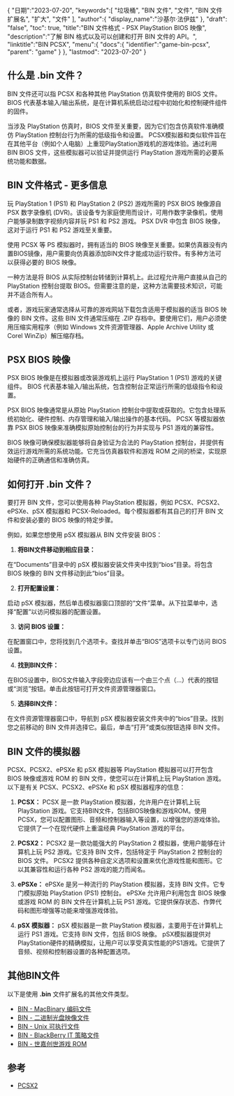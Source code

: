 {
"日期":"2023-07-20",
   "keywords":[
"垃圾桶",
"BIN 文件",
"文件",
"BIN 文件扩展名",
"扩大",
"文件"
],
   "author":{
"display_name":"沙基尔·法伊兹"
},
"draft": "false",
"toc": true,
"title":"BIN 文件格式 - PSX PlayStation BIOS 映像",
   "description":"了解 BIN 格式以及可以创建和打开 BIN 文件的 API。",
"linktitle":"BIN PCSX",
   "menu":{
      "docs":{
         "identifier":"game-bin-pcsx",
"parent": "game"
}
},
"lastmod": "2023-07-20"
}

## 什么是 .bin 文件？

BIN 文件还可以指 PCSX 和各种其他 PlayStation 仿真软件使用的 BIOS 文件。 BIOS 代表基本输入/输出系统，是在计算机系统启动过程中初始化和控制硬件组件的固件。

当涉及 PlayStation 仿真时，BIOS 文件至关重要，因为它们包含仿真软件准确模仿 PlayStation 控制台行为所需的低级指令和设置。 PCSX模拟器和类似软件旨在在其他平台（例如个人电脑）上重现PlayStation游戏机的游戏体验。通过利用 BIN BIOS 文件，这些模拟器可以验证并提供运行 PlayStation 游戏所需的必要系统功能和数据。

## BIN 文件格式 - 更多信息

玩 PlayStation 1 (PS1) 和 PlayStation 2 (PS2) 游戏所需的 PSX BIOS 映像源自 PSX 数字录像机 (DVR)。该设备专为家庭使用而设计，可用作数字录像机，使用户能够录制数字视频内容并玩 PS1 和 PS2 游戏。 PSX DVR 中包含 BIOS 映像，这对于运行 PS1 和 PS2 游戏至关重要。

使用 PCSX 等 PS 模拟器时，拥有适当的 BIOS 映像至关重要。如果仿真器没有内置BIOS镜像，用户需要向仿真器添加BIN文件才能成功运行软件。有多种方法可以获得必要的 BIOS 映像。

一种方法是将 BIOS 从实际控制台转储到计算机上。此过程允许用户直接从自己的 PlayStation 控制台提取 BIOS。但需要注意的是，这种方法需要技术知识，可能并不适合所有人。

或者，游戏玩家通常选择从可靠的游戏网站下载包含适用于模拟器的适当 BIOS 映像的 BIN 文件。这些 BIN 文件通常压缩在 .ZIP 存档中。要使用它们，用户必须使用压缩实用程序（例如 Windows 文件资源管理器、Apple Archive Utility 或 Corel WinZip）解压缩存档。

## PSX BIOS 映像

PSX BIOS 映像是在模拟器或改装游戏机上运行 PlayStation 1 (PS1) 游戏的关键组件。 BIOS 代表基本输入/输出系统，包含控制台正常运行所需的低级指令和设置。

PSX BIOS 映像通常是从原始 PlayStation 控制台中提取或获取的。它包含处理系统初始化、硬件控制、内存管理和输入/输出操作的基本代码。 PCSX 等模拟器依靠 PSX BIOS 映像来准确模拟原始控制台的行为并实现与 PS1 游戏的兼容性。

BIOS 映像可确保模拟器能够将自身验证为合法的 PlayStation 控制台，并提供有效运行游戏所需的系统功能。它充当仿真器软件和游戏 ROM 之间的桥梁，实现原始硬件的正确通信和准确仿真。

## 如何打开 .bin 文件？

要打开 BIN 文件，您可以使用各种 PlayStation 模拟器，例如 PCSX、PCSX2、ePSXe、pSX 模拟器和 PCSX-Reloaded。每个模拟器都有其自己的打开 BIN 文件和安装必要的 BIOS 映像的特定步骤。

例如，如果您想使用 pSX 模拟器从 BIN 文件安装 BIOS：

1. **将BIN文件移动到相应目录：**

在“Documents”目录中的 pSX 模拟器安装文件夹中找到“bios”目录。将包含 BIOS 映像的 BIN 文件移动到此“bios”目录。

2. **打开配置设置：**

启动 pSX 模拟器，然后单击模拟器窗口顶部的“文件”菜单。从下拉菜单中，选择“配置”以访问模拟器的配置设置。

3. **访问 BIOS 设置：**

在配置窗口中，您将找到几个选项卡。查找并单击“BIOS”选项卡以专门访问 BIOS 设置。

4. **找到BIN文件：**

在BIOS设置中，BIOS文件输入字段旁边应该有一个由三个点（...）代表的按钮或“浏览”按钮。单击此按钮可打开文件资源管理器窗口。

5. **选择BIN文件：**

在文件资源管理器窗口中，导航到 pSX 模拟器安装文件夹中的“bios”目录。找到您之前移动的 BIN 文件并选择它。最后，单击“打开”或类似按钮选择 BIN 文件。

## BIN 文件的模拟器

PCSX、PCSX2、ePSXe 和 pSX 模拟器等 PlayStation 模拟器可以打开包含 BIOS 映像或游戏 ROM 的 BIN 文件，使您可以在计算机上玩 PlayStation 游戏。以下是有关 PCSX、PCSX2、ePSXe 和 pSX 模拟器程序的信息：

1. **PCSX：** PCSX 是一款 PlayStation 模拟器，允许用户在计算机上玩 PlayStation 游戏。它支持BIN文件，包括BIOS映像和游戏ROM。使用 PCSX，您可以配置图形、音频和控制器输入等设置，以增强您的游戏体验。它提供了一个在现代硬件上重温经典 PlayStation 游戏的平台。

2. **PCSX2：** PCSX2 是一款功能强大的 PlayStation 2 模拟器，使用户能够在计算机上玩 PS2 游戏。它支持 BIN 文件，包括特定于 PlayStation 2 控制台的 BIOS 文件。 PCSX2 提供各种自定义选项和设置来优化游戏性能和图形。它以其兼容性和运行各种 PS2 游戏的能力而闻名。

3. **ePSXe：** ePSXe 是另一种流行的 PlayStation 模拟器，支持 BIN 文件。它专门模拟原始 PlayStation (PS1) 控制台。 ePSXe 允许用户利用包含 BIOS 映像或游戏 ROM 的 BIN 文件在计算机上玩 PS1 游戏。它提供保存状态、作弊代码和图形增强等功能来增强游戏体验。

4. **pSX 模拟器：** pSX 模拟器是一款 PlayStation 模拟器，主要用于在计算机上运行 PS1 游戏。它支持 BIN 文件，包括 BIOS 映像。 pSX模拟器提供对PlayStation硬件的精确模拟，让用户可以享受真实性能的PS1游戏。它提供了音频、视频和控制器设置的各种配置选项。

## 其他BIN文件

以下是使用 **.bin** 文件扩展名的其他文件类型。

- [BIN - MacBinary 编码文件](/zh/compression/bin/)
- [BIN - 二进制光盘映像文件](/zh/disc-and-media/bin/)
- [BIN - Unix 可执行文件](/zh/executable/bin/)
- [BIN - BlackBerry IT 策略文件](/zh/settings/bin/)
- [BIN - 世嘉创世游戏 ROM](/zh/game/bin/)

## 参考
* [PCSX2](https://en.wikipedia.org/wiki/PCSX2)

